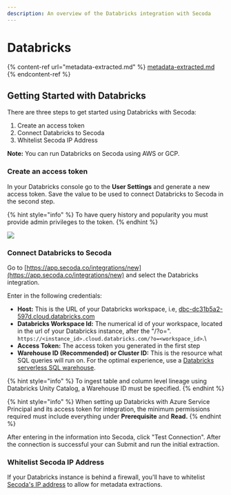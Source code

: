 ```yaml
---
description: An overview of the Databricks integration with Secoda
---
```


# Databricks

{% content-ref url="metadata-extracted.md" %}
[metadata-extracted.md](metadata-extracted.md)
{% endcontent-ref %}

## **Getting Started with Databricks** <a href="#h_3a4bfd6458" id="h_3a4bfd6458"></a>

There are three steps to get started using Databricks with Secoda:

1. Create an access token
2. Connect Databricks to Secoda
3. Whitelist Secoda IP Address

**Note:** You can run Databricks on Secoda using AWS or GCP.

### Create an access token

In your Databricks console go to the **User Settings** and generate a new access token. Save the value to be used to connect Databricks to Secoda in the second step.

{% hint style="info" %}
To have query history and popularity you must provide admin privileges to the token.
{% endhint %}

![](https://secoda-public-media-assets.s3.amazonaws.com/image%20\(12\)%20\(1\).png)

### Connect Databricks to Secoda

Go to [https://app.secoda.co/integrations/new](https://app.secoda.co/integrations/new) and select the Databricks integration.

Enter in the following credentials:

* **Host:** This is the URL of your Databricks workspace, i.e, [dbc-dc31b5a2-597d.cloud.databricks.com](https://dbc-dc31b5a2-597d.cloud.databricks.com/)
* **Databricks Workspace Id:** The numerical id of your workspace, located in the url of your Databricks instance, after the "/?o=". `https://<instance_id>.cloud.databricks.com/?o=<workspace_id>`.\\
* **Access Token:** The access token you generated in the first step
* **Warehouse ID (Recommended) or Cluster ID:** This is the resource what SQL queries will run on. For the optimal experience, use a [Databricks serverless SQL warehouse](https://docs.databricks.com/en/admin/sql/serverless.html).

{% hint style="info" %}
To ingest table and column level lineage using Databricks Unity Catalog, a Warehouse ID must be specified.
{% endhint %}

{% hint style="info" %}
When setting up Databricks with Azure Service Principal and its access token for integration, the minimum permissions required must include everything under **Prerequisite** and **Read.**
{% endhint %}

After entering in the information into Secoda, click "Test Connection". After the connection is successful your can Submit and run the initial extraction.

### Whitelist Secoda IP Address

If your Databricks instance is behind a firewall, you'll have to whitelist [Secoda's IP address](../../../faq.md#what-are-the-ip-addresses-for-secoda) to allow for metadata extractions.&#x20;
